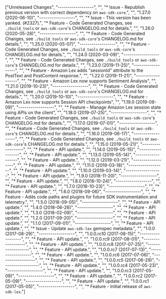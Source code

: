 ["Unreleased Changes", "------------------", "", "* Issue - Republish previous version with correct dependency on `aws-sdk-core`.", "", "1.27.0 (2020-06-10)", "------------------", "", "* Issue - This version has been yanked. (#2327).", "* Feature - Code Generated Changes, see `./build_tools` or `aws-sdk-core`'s CHANGELOG.md for details.", "", "1.26.0 (2020-05-28)", "------------------", "", "* Feature - Code Generated Changes, see `./build_tools` or `aws-sdk-core`'s CHANGELOG.md for details.", "", "1.25.0 (2020-05-07)", "------------------", "", "* Feature - Code Generated Changes, see `./build_tools` or `aws-sdk-core`'s CHANGELOG.md for details.", "", "1.24.0 (2020-03-09)", "------------------", "", "* Feature - Code Generated Changes, see `./build_tools` or `aws-sdk-core`'s CHANGELOG.md for details.", "", "1.23.0 (2019-11-25)", "------------------", "", "* Feature - Amazon Lex adds \"sessionId\" attribute to the PostText and PostContent response.", "", "1.22.0 (2019-11-21)", "------------------", "", "* Feature - Amazon Lex now supports Sentiment Analysis", "", "1.21.0 (2019-10-23)", "------------------", "", "* Feature - Code Generated Changes, see `./build_tools` or `aws-sdk-core`'s CHANGELOG.md for details.", "", "1.20.0 (2019-10-10)", "------------------", "", "* Feature - Amazon Lex now supports Session API checkpoints", "", "1.19.0 (2019-08-09)", "------------------", "", "* Feature - Manage Amazon Lex session state using APIs on the client", "", "1.18.0 (2019-07-25)", "------------------", "", "* Feature - Code Generated Changes, see `./build_tools` or `aws-sdk-core`'s CHANGELOG.md for details.", "", "1.17.0 (2019-07-01)", "------------------", "", "* Feature - Code Generated Changes, see `./build_tools` or `aws-sdk-core`'s CHANGELOG.md for details.", "", "1.16.0 (2019-06-17)", "------------------", "", "* Feature - Code Generated Changes, see `./build_tools` or `aws-sdk-core`'s CHANGELOG.md for details.", "", "1.15.0 (2019-05-21)", "------------------", "", "* Feature - API update.", "", "1.14.0 (2019-05-15)", "------------------", "", "* Feature - API update.", "", "1.13.0 (2019-05-14)", "------------------", "", "* Feature - API update.", "", "1.12.0 (2019-03-21)", "------------------", "", "* Feature - API update.", "", "1.11.0 (2019-03-18)", "------------------", "", "* Feature - API update.", "", "1.10.0 (2019-03-14)", "------------------", "", "* Feature - API update.", "", "1.9.0 (2018-11-20)", "------------------", "", "* Feature - API update.", "", "1.8.0 (2018-10-24)", "------------------", "", "* Feature - API update.", "", "1.7.0 (2018-10-23)", "------------------", "", "* Feature - API update.", "", "1.6.0 (2018-09-06)", "------------------", "", "* Feature - Adds code paths and plugins for future SDK instrumentation and telemetry.", "", "1.5.0 (2018-09-05)", "------------------", "", "* Feature - API update.", "", "1.4.0 (2018-06-26)", "------------------", "", "* Feature - API update.", "", "1.3.0 (2018-02-09)", "------------------", "", "* Feature - API update.", "", "1.2.0 (2017-09-20)", "------------------", "", "* Feature - API update.", "", "1.1.0 (2017-09-01)", "------------------", "", "* Feature - API update.", "", "* Issue - Update `aws-sdk-lex` gemspec metadata.", "", "1.0.0 (2017-08-29)", "------------------", "", "1.0.0.rc10 (2017-08-15)", "------------------", "", "* Feature - API update.", "", "1.0.0.rc9 (2017-08-01)", "------------------", "", "* Feature - API update.", "", "1.0.0.rc8 (2017-07-25)", "------------------", "", "* Feature - API update.", "", "1.0.0.rc7 (2017-07-13)", "------------------", "", "* Feature - API update.", "", "1.0.0.rc6 (2017-07-06)", "------------------", "", "* Feature - API update.", "", "1.0.0.rc5 (2017-06-29)", "------------------", "", "* Feature - API update.", "", "1.0.0.rc4 (2017-05-23)", "------------------", "", "* Feature - API update.", "", "1.0.0.rc3 (2017-05-09)", "------------------", "", "* Feature - API update.", "", "1.0.0.rc2 (2017-05-09)", "------------------", "", "* Feature - API update.", "", "1.0.0.rc1 (2017-05-05)", "------------------", "", "* Feature - Initial release of `aws-sdk-lex`."]